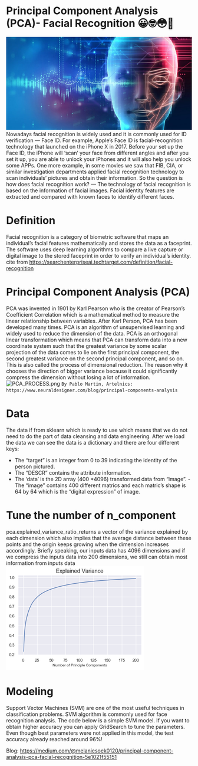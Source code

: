 # Principal Component Analysis (PCA)- Facial Recognition 😀🤓😳🤠
![image/facial_recog.jpg](image/facial_recog.jpg)
Nowadays facial recognition is widely used and it is commonly used for ID verification — Face ID. For example, Apple’s Face ID is facial-recognition technology that launched on the iPhone X in 2017. Before your set up the Face ID, the iPhone will ‘scan’ your face from different angles and after you set it up, you are able to unlock your iPhones and it will also help you unlock some APPs. One more example, in some movies we saw that FIB, CIA, or similar investigation departments applied facial recognition technology to scan individuals’ pictures and obtain their information. So the question is how does facial recognition work? — The technology of facial recognition is based on the information of facial images. Facial identity features are extracted and compared with known faces to identify different faces.
# Definition
Facial recognition is a category of biometric software that maps an individual’s facial features mathematically and stores the data as a faceprint. The software uses deep learning algorithms to compare a live capture or digital image to the stored faceprint in order to verify an individual’s identity.  cite from https://searchenterpriseai.techtarget.com/definition/facial-recognition
# Principal Component Analysis (PCA)
PCA was invented in 1901 by Karl Pearson who is the creator of Pearson’s Coefficient Correlation which is a mathematical method to measure the linear relationship between variables. After Karl Person, PCA has been developed many times. PCA is an algorithm of unsupervised learning and widely used to reduce the dimension of the data. PCA is an orthogonal linear transformation which means that PCA can transform data into a new coordinate system such that the greatest variance by some scalar projection of the data comes to lie on the first principal component, the second greatest variance on the second principal component, and so on. This is also called the process of dimensional reduction. The reason why it chooses the direction of bigger variance because it could significantly compress the dimension without losing a lot of information.
![PCA_PROCESS.png](PCA_PROCESS.png)
`By Pablo Martin, Artelnics: https://www.neuraldesigner.com/blog/principal-components-analysis` 
# Data 
The data if from sklearn which is ready to use which means that we do not need to do the part of data cleansing and data engineering. After we load the data we can see the data is a dictionary and there are four different keys:
- The “target” is an integer from 0 to 39 indicating the identity of the person pictured. 
- The “DESCR” contains the attribute information. 
- The ‘data’ is the 2D array (400 *4096) transformed data from “image”. - The “image” contains 400 different matrics and each matric’s shape is 64 by 64 which is the “digital expression” of image. 
# Tune the number of n_component
pca.explained_variance_ratio_returns a vector of the variance explained by each dimension which also implies that the average distance between these points and the origin keeps growing when the dimension increases accordingly. Briefly speaking, our inputs data has 4096 dimensions and if we compress the inputs data into 200 dimensions, we still can obtain most information from inputs data
![image/ncom_20.png](image/ncom_20.png)
# Modeling
Support Vector Machines (SVM) are one of the most useful techniques in classification problems. SVM algorithm is commonly used for face recognition analysis. The code below is a simple SVM model. If you want to obtain higher accuracy you can apply GridSearch to tune the parameters. Even though best parameters were not applied in this model, the test accuracy already reached around 96%!

Blog: https://medium.com/@melaniesoek0120/principal-component-analysis-pca-facial-recognition-5e1021f55151